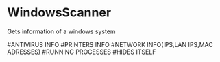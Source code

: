 # WindowsScanner
Gets information of a windows system

#ANTIVIRUS INFO
#PRINTERS INFO
#NETWORK INFO(IPS,LAN IPS,MAC ADRESSES)
#RUNNING PROCESSES
#HIDES ITSELF

